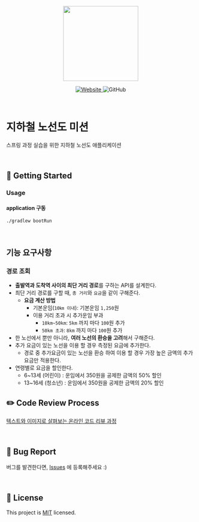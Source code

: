 <p align="center">
    <img width="200px;" src="https://raw.githubusercontent.com/woowacourse/atdd-subway-admin-frontend/master/images/main_logo.png"/>
</p>
<p align="center">
  <a href="https://techcourse.woowahan.com/c/Dr6fhku7" alt="woowacuorse subway">
    <img alt="Website" src="https://img.shields.io/website?url=https%3A%2F%2Fedu.nextstep.camp%2Fc%2FR89PYi5H">
  </a>
  <img alt="GitHub" src="https://img.shields.io/github/license/woowacourse/atdd-subway-shortestPath">
</p>

<br>

# 지하철 노선도 미션

스프링 과정 실습을 위한 지하철 노선도 애플리케이션

<br>

## 🚀 Getting Started

### Usage

#### application 구동

```
./gradlew bootRun
```

<br>

## 기능 요구사항

### 경로 조회

- **출발역과 도착역 사이의 최단 거리 경로**를 구하는 API를 설계한다.
- 최단 거리 경로를 구할 때, `총 거리`와 `요금`을 같이 구해준다.
    - **요금 계산 방법**
        - 기본운임(`10㎞ 이내`): 기본운임 `1,250`원
        - 이용 거리 초과 시 추가운임 부과
            - `10km~50km`: `5km` 까지 마다 `100`원 추가
            - `50km 초과`: `8km` 까지 마다 `100`원 추가
- 한 노선에서 뿐만 아니라, **여러 노선의 환승을 고려**해서 구해준다.
- 추가 요금이 있는 노선을 이용 할 경우 측정된 요금에 추가한다.
    - 경로 중 추가요금이 있는 노선을 환승 하여 이용 할 경우 가장 높은 금액의 추가 요금만 적용한다.
- 연령별로 요금을 할인한다.
    - 6~13세 (어린이) : 운임에서 350원을 공제한 금액의 50% 할인
    - 13~16세 (청소년) : 운임에서 350원을 공제한 금액의 20% 할인

## ✏️ Code Review Process

[텍스트와 이미지로 살펴보는 온라인 코드 리뷰 과정](https://github.com/next-step/nextstep-docs/tree/master/codereview)

<br>

## 🐞 Bug Report

버그를 발견한다면, [Issues](https://github.com/woowacourse/atdd-subway-shortestPath/issues) 에 등록해주세요 :)

<br>

## 📝 License

This project is [MIT](https://github.com/woowacourse/atdd-subway-shortestPath/blob/master/LICENSE) licensed.
